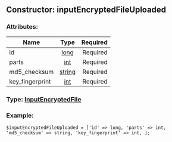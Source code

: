 ## Constructor: inputEncryptedFileUploaded  

### Attributes:

| Name     |    Type       | Required |
|----------|:-------------:|---------:|
|id|[long](../types/long.md) | Required|
|parts|[int](../types/int.md) | Required|
|md5\_checksum|[string](../types/string.md) | Required|
|key\_fingerprint|[int](../types/int.md) | Required|


### Type: [InputEncryptedFile](../types/InputEncryptedFile.md)

### Example:


```
$inputEncryptedFileUploaded = ['id' => long, 'parts' => int, 'md5_checksum' => string, 'key_fingerprint' => int, ];
```